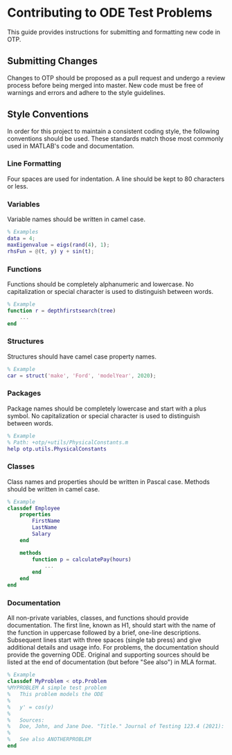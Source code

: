 # Contributing to ODE Test Problems

This guide provides instructions for submitting and formatting new code in OTP.

## Submitting Changes

Changes to OTP should be proposed as a pull request and undergo a review process
before being merged into master. New code must be free of warnings and errors
and adhere to the style guidelines.

## Style Conventions

In order for this project to maintain a consistent coding style, the following
conventions should be used. These standards match those most commonly used in
MATLAB's code and documentation.

### Line Formatting

Four spaces are used for indentation. A line should be kept to 80 characters or
less.

### Variables

Variable names should be written in camel case.

```matlab
% Examples
data = 4;
maxEigenvalue = eigs(rand(4), 1);
rhsFun = @(t, y) y + sin(t);
```

### Functions

Functions should be completely alphanumeric and lowercase. No capitalization or
special character is used to distinguish between words.

```matlab
% Example
function r = depthfirstsearch(tree)
    ...
end
```

### Structures

Structures should have camel case property names.

```matlab
% Example
car = struct('make', 'Ford', 'modelYear', 2020);
```

### Packages

Package names should be completely lowercase and start with a plus symbol. No
capitalization or special character is used to distinguish between words.

```matlab
% Example
% Path: +otp/+utils/PhysicalConstants.m
help otp.utils.PhysicalConstants
```

### Classes

Class names and properties should be written in Pascal case. Methods should be
written in camel case.

```matlab
% Example
classdef Employee
    properties
        FirstName
        LastName
        Salary
    end

    methods
        function p = calculatePay(hours)
            ...
        end
    end
end
```

### Documentation

All non-private variables, classes, and functions should provide documentation.
The first line, known as H1, should start with the name of the function in
uppercase followed by a brief, one-line descriptions. Subsequent lines start
with three spaces (single tab press) and give additional details and usage info.
For problems, the documentation should provide the governing ODE. Original and
supporting sources should be listed at the end of documentation (but before "See
also") in MLA format.

```matlab
% Example
classdef MyProblem < otp.Problem
%MYPROBLEM A simple test problem
%   This problem models the ODE
%
%   y' = cos(y)
%
%   Sources:
%   Doe, John, and Jane Doe. "Title." Journal of Testing 123.4 (2021): 10-20.
%
%   See also ANOTHERPROBLEM
end
```

